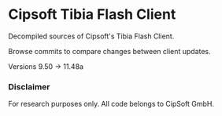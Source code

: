 # Cipsoft Tibia Flash Client
Decompiled sources of Cipsoft's Tibia Flash Client.

Browse commits to compare changes between client updates.

Versions 9.50 -> 11.48a

### Disclaimer
For research purposes only. All code belongs to CipSoft GmbH.
